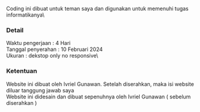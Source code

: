 Coding ini dibuat untuk teman saya dan digunakan untuk memenuhi tugas informatikanya\
### Detail
Waktu pengerjaan : 4 Hari\
Tanggal penyerahan : 10 Februari 2024\
Ukuran : dekstop only no responsive\
### Ketentuan
Website ini dibuat oleh Ivriel Gunawan. Setelah diserahkan, maka isi website diluar tanggung jawab saya\
Website ini didesain dan dibuat sepenuhnya oleh Ivriel Gunawan ( sebelum diserahkan )
